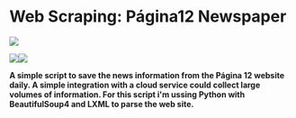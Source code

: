 #  Web Scraping: Página12 Newspaper

![](https://www.avisoslegales.com.ar/wp-content/uploads/2017/06/publicar-avisos-legales-en-diario-pagina-12-publicidad-edictos-judiciales-convocatorias-licitaciones.jpg)


[![](https://i.imgur.com/tXSoThF.png)](https://twitter.com/CreamBBQ)[![](https://i.imgur.com/0o48UoR.png)](https://github.com/CreamBBQ)


**A simple script to save the news information from the Página 12 website daily. A simple integration with a cloud service could collect large volumes of information. For this script i'm ussing Python with BeautifulSoup4 and LXML to parse the web site.**

